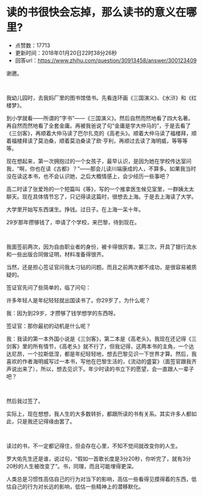 # 读的书很快会忘掉，那么读书的意义在哪里?
- 点赞数：17713
- 更新时间：2018年01月20日22时38分26秒
- 回答url：https://www.zhihu.com/question/30913458/answer/300123409
<body>
 <p data-pid="kmV0o4T2">谢邀。</p>
 <p class="ztext-empty-paragraph"><br></p>
 <p data-pid="MgbbvzGp">我幼儿园时，去我妈厂里的图书馆借书。先看连环画《三国演义》、《水浒》和《红楼梦》。</p>
 <p data-pid="XoSsRGlU">到小学就看——所谓的“字书”——《三国演义》。然后自然而然地看了四大名著。再自然而然地看了全套金庸。再被我爸说了句“金庸是学大仲马的”，于是去看了《三剑客》，再顺着大仲马读了巴尔扎克的《高老头》。顺着大仲马读了福楼拜，顺着福楼拜读了莫泊桑，顺着莫泊桑读了欧·亨利，再顺过去读了海明威，等等等等。</p>
 <p data-pid="Xa1ZXy5i">现在想起来，第一次拥抱过的一个女孩子，最早认识，是因为她在学校传达室问我，“啊，你也在读《古都》？”——那会儿读川端康成的人，不算多。如果我当时没在读这本书，也不会认识她，之后大概情感上，会少经历一些事吧？</p>
 <p data-pid="iBpGtS05">高二时读了张爱玲的一个短篇叫《等》，写的一个推拿医生候见室里，一群姨太太聊天。现在具体情节忘了，只记得读这篇时，很想去上海。于是去上海读了大学。</p>
 <p data-pid="TwzT9TB2">大学里开始写东西谋生。挣钱。过日子。在上海一呆十年。</p>
 <p data-pid="gU_AoEHH">29岁那年攒够钱了，申请了个学校，来巴黎，待到现在。</p>
 <p class="ztext-empty-paragraph"><br></p>
 <p data-pid="s-7tocMK">我面签前两次，因为自由职业者的身份，被卡得很厉害。第三次，开具了银行流水和一些出版合同做证明，材料准备得很齐。</p>
 <p data-pid="EqijFG9E">当然，还是担心签证官问我太刁钻的问题。而且之前两次都不成功，是很容易被质疑的。</p>
 <p data-pid="1jsjq-5S">签证官先问了些简单的，临了问句：</p>
 <p data-pid="3U1NhnrR">许多年轻人是年纪轻轻就出国读书了。你29岁了，为什么呢？</p>
 <p data-pid="7TUrbUL8">我：因为到29岁，才攒够了钱学想学的东西呀。</p>
 <p data-pid="6j-ZFBHC">签证官：那你最初的动机是什么呢？</p>
 <p data-pid="sy6Y9xTi">我：我读的第一本外国小说是《三剑客》，第二本是《高老头》。我现在还记得《三剑客》里的所有情节，《高老头》就不行了，但我记得，这两本书的主角，一个达达尼昂，一个拉斯低涅，都是年纪轻轻地，想去巴黎见识一下世界才算。然后，我喜欢的作者海明威写过一本书，写他在巴黎生活的，《流动的盛宴》（面签官跟我齐声说出来了），所以，想去见识下。年少时读的书立下的愿望，会一直跟人一辈子吧？</p>
 <p class="ztext-empty-paragraph"><br></p>
 <p data-pid="TaPBtJQz">然后我过签了。</p>
 <p data-pid="XwIUoxis">实际上，现在想想，我人生的大多数转折，都跟所读的书有关系。其实许多人都如此，只是我还记得缘由罢了。</p>
 <p class="ztext-empty-paragraph"><br></p>
 <p data-pid="2fli6sXJ">读过的书，不一定都记得住，但会存在心里，不知不觉间就改变你的人生。</p>
 <p data-pid="ZWv7ZncO">罗大佑先生还是谁，说过句，“假如一首歌长度是3分20秒，你听完了，就有3分20秒的人生被改变了”。书，同理，而且可能埋得更深。</p>
 <p data-pid="dTyt-h82">人类总是习惯性高估自己的行为对当下的影响，高估一些看得见摸得着的东西，低估自己的行为对长远的影响，低估一些精神上的潜移默化。</p>
</body>